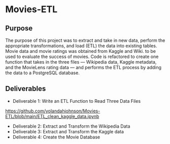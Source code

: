 # Movies-ETL
## Purpose
The purpose of this project was to extract and take in new data, perform the appropriate transformations, and load (ETL) the data into existing tables. Movie data and movie ratings was obtained from Kaggle and Wiki. to be used to evaluate the success of movies. Code is refactored to create one function that takes in the three files — Wikipedia data, Kaggle metadata, and the MovieLens rating data — and performs the ETL process by adding the data to a PostgreSQL database.

## Deliverables

- Deliverable 1: Write an ETL Function to Read Three Data Files

https://github.com/yolandahjohnson/Movies-ETL/blob/main/ETL_clean_kaggle_data.ipynb 

- Deliverable 2: Extract and Transform the Wikipedia Data
- Deliverable 3: Extract and Transform the Kaggle data
- Deliverable 4: Create the Movie Database
